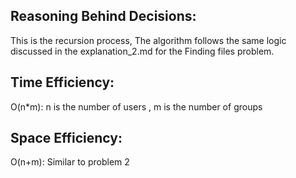
## Reasoning Behind Decisions:
This is the recursion process, The algorithm follows the same logic discussed in the explanation_2.md for the Finding files problem.


## Time Efficiency:
O(n*m): n is the number of users , m is the number of groups

## Space Efficiency:
O(n+m): Similar to problem 2